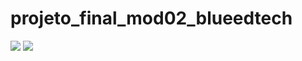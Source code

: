 # projeto_final_mod02_blueedtech

<img src="https://user-images.githubusercontent.com/97798047/161894320-0e71f8b0-6f1c-4b19-9a90-462dd40385eb.png" type="Pagina Inicial do Projeto">
<img src="https://user-images.githubusercontent.com/97798047/161894135-0bba0b6a-1f4e-4dc6-ba4e-42b672439d59.png" type="Pagina de Detalhes do Projeto">

